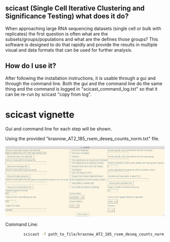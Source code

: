 scicast (Single Cell Iterative Clustering and Significance Testing) what does it do?
------------
When approaching large RNA sequencing datasets (single cell or bulk with replicates) the first question is often what are the subsets/groups/populations and what are the defines those groups? This software is designed to do that rapidly and provide the results in multiple visual and data formats that can be used for further analysis.

How do I use it?
------------
After following the installation instructions, it is usable through a gui and through the command line. Both the gui and the command line do the same thing and the command is logged in "scicast_command_log.txt" so that it can be re-run by scicast "copy from log".

scicast vignette
==================
Gui and command line for each step will be shown.

Using the provided "krasnow_AT2_185_rsem_deseq_counts_norm.txt" file.

![GUI: Load the dataset](scicast_with_parameters1.png)

Command Line:

```bash
        scicast -f path_to_file/krasnow_AT2_185_rsem_deseq_counts_norm.txt -n vignette -method ward -metric seuclidean -g 200 -depth 100 -z 0 -qgraph_plot none -kmeans_cluster_range 2,4 -kmeans_sig_test
```
